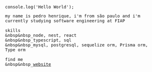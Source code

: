 <samp>
console.log('Hello World');<br>

my name is pedro henrique, i'm from são paulo and i'm currently studying software engineering at FIAP<br>
<br>
skills<br>
&nbsp&nbsp_node, nest, react<br>
&nbsp&nbsp_typescript, sql<br>
&nbsp&nbsp_mysql, postgresql, sequelize orm, Prisma orm, Type orm<br>
<br>
find me<br>
&nbsp&nbsp_<a href="https://phbrg.vercel.app">website</a>
</samp>
